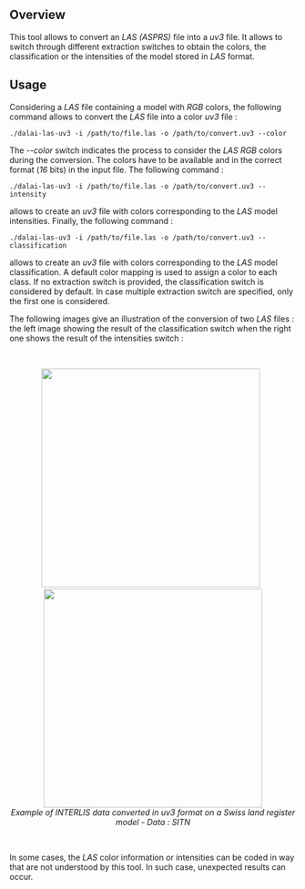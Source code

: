 ## Overview

This tool allows to convert an _LAS (ASPRS)_ file into a _uv3_ file. It allows to switch through different extraction switches to obtain the colors, the classification or the intensities of the model stored in _LAS_ format.

## Usage

Considering a _LAS_ file containing a model with _RGB_ colors, the following command allows to convert the _LAS_ file into a color _uv3_ file :

    ./dalai-las-uv3 -i /path/to/file.las -o /path/to/convert.uv3 --color

The _--color_ switch indicates the process to consider the _LAS_ _RGB_ colors during the conversion. The colors have to be available and in the correct format (_16_ bits) in the input file. The following command :

    ./dalai-las-uv3 -i /path/to/file.las -o /path/to/convert.uv3 --intensity

allows to create an _uv3_ file with colors corresponding to the _LAS_ model intensities. Finally, the following command :

    ./dalai-las-uv3 -i /path/to/file.las -o /path/to/convert.uv3 --classification

allows to create an _uv3_ file with colors corresponding to the _LAS_ model classification. A default color mapping is used to assign a color to each class. If no extraction switch is provided, the classification switch is considered by default. In case multiple extraction switch are specified, only the first one is considered.

The following images give an illustration of the conversion of two _LAS_ files : the left image showing the result of the classification switch when the right one shows the result of the intensities switch :

<br />
<p align="center">
<img src="https://github.com/nils-hamel/dalai-suite/blob/master/src/dalai-las-uv3/doc/convert-1.jpg?raw=true" width="384">
&nbsp;
<img src="https://github.com/nils-hamel/dalai-suite/blob/master/src/dalai-las-uv3/doc/convert-2.jpg?raw=true" width="384">
<br />
<i>Example of INTERLIS data converted in uv3 format on a Swiss land register model - Data : SITN</i>
</p>
<br />

In some cases, the _LAS_ color information or intensities can be coded in way that are not understood by this tool. In such case, unexpected results can occur.
